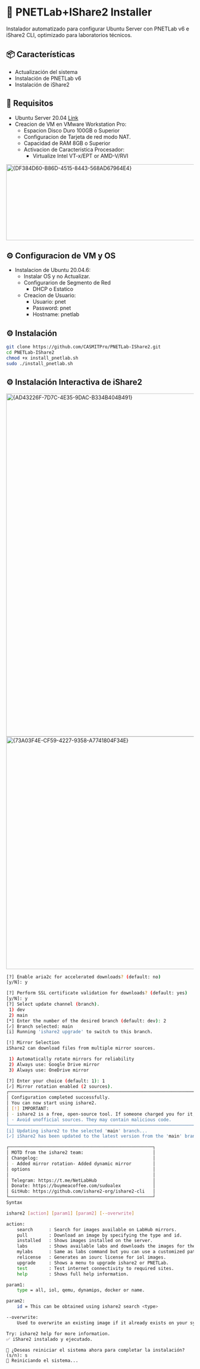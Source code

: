 # 🚀 PNETLab+IShare2 Installer

Instalador automatizado para configurar Ubuntu Server con PNETLab v6 e iShare2 CLI, optimizado para laboratorios técnicos.

## 📦 Características

- Actualización del sistema
- Instalación de PNETLab v6
- Instalación de iShare2

## 🧰 Requisitos

- Ubuntu Server 20.04 [Link](https://releases.ubuntu.com/focal/)
- Creacion de VM en VMware Workstation Pro:
  * Espacion Disco Duro 100GB o Superior
  * Configuracion de Tarjeta de red modo NAT.
  * Capacidad de RAM 8GB o Superior
  * Activacion de Caracteristica Procesador:
    - Virtualize Intel VT-x/EPT or AMD-V/RVI
 <img width="736" height="204" alt="{DF384D60-B86D-4515-8443-568AD67964E4}" src="https://github.com/user-attachments/assets/502d5f8e-2f66-485e-a339-7cd2bb9bb9c7" />

## ⚙️ Configuracion de VM y OS

- Instalacion de Ubuntu 20.04.6:
  * Instalar OS y no Actualizar.
  * Configurarion de Segmento de Red
    - DHCP o Estatico
  * Creacion de Usuario:
    - Usuario: pnet
    - Password: pnet
    - Hostname: pnetlab 

## ⚙️ Instalación

```bash
git clone https://github.com/CASMITPro/PNETLab-IShare2.git
cd PNETLab-IShare2
chmod +x install_pnetlab.sh
sudo ./install_pnetlab.sh
```

## ⚙️ Instalación Interactiva de iShare2
<img width="776" height="920" alt="{AD43226F-7D7C-4E35-9DAC-B334B404B491}" src="https://github.com/user-attachments/assets/8b5ecd7b-ac32-4489-a4b4-cd3ad87fd6f9" />
<img width="695" height="624" alt="{73A03F4E-CF59-4227-9358-A7741804F34E}" src="https://github.com/user-attachments/assets/99ee62ac-3caf-4352-8488-33dfa17d4f5b" />

```bash
[?] Enable aria2c for accelerated downloads? (default: no)
[y/N]: y

[?] Perform SSL certificate validation for downloads? (default: yes)
[y/N]: y
[?] Select update channel (branch).
 1) dev
 2) main
[*] Enter the number of the desired branch (default: dev): 2
[✓] Branch selected: main
[i] Running 'ishare2 upgrade' to switch to this branch.

[!] Mirror Selection
iShare2 can download files from multiple mirror sources.

 1) Automatically rotate mirrors for reliability
 2) Always use: Google Drive mirror
 3) Always use: OneDrive mirror

[?] Enter your choice (default: 1): 1
[✓] Mirror rotation enabled (2 sources).
┌──────────────────────────────────────────────────────────────────────────────────────────────┐
│ Configuration completed successfully.                                                        │
│ You can now start using ishare2.                                                             │
│ [!] IMPORTANT:                                                                               │
│ - ishare2 is a free, open-source tool. If someone charged you for it, you've been scammed.   │
│ - Avoid unofficial sources. They may contain malicious code.                                 │
└──────────────────────────────────────────────────────────────────────────────────────────────┘
[i] Updating ishare2 to the selected 'main' branch...
[✓] iShare2 has been updated to the latest version from the 'main' branch.
```
```bash
┌──────────────────────────────────────────────────────┐
│ MOTD from the ishare2 team:                          │
│ Changelog:                                           │
│ - Added mirror rotation- Added dynamic mirror        │
│ options                                              │
│                                                      │
│ Telegram: https://t.me/NetLabHub                     │
│ Donate: https://buymeacoffee.com/sudoalex            │
│ GitHub: https://github.com/ishare2-org/ishare2-cli   │
└──────────────────────────────────────────────────────┘
Syntax

ishare2 [action] [param1] [param2] [--overwrite]

action:
    search      : Search for images available on LabHub mirrors.
    pull        : Download an image by specifying the type and id.
    installed   : Shows images installed on the server.
    labs        : Shows available labs and downloads the images for the selected lab.
    mylabs      : Same as labs command but you can use a customized path.
    relicense   : Generates an iourc license for iol images.
    upgrade     : Shows a menu to upgrade ishare2 or PNETLab.
    test        : Test internet connectivity to required sites.
    help        : Shows full help information.

param1:
    type = all, iol, qemu, dynamips, docker or name.

param2:
    id = This can be obtained using ishare2 search <type>

--overwrite:
    Used to overwrite an existing image if it already exists on your system.

Try: ishare2 help for more information.
✅ iShare2 instalado y ejecutado.
```
```
🔁 ¿Deseas reiniciar el sistema ahora para completar la instalación? (s/n): s
🔄 Reiniciando el sistema...
```
